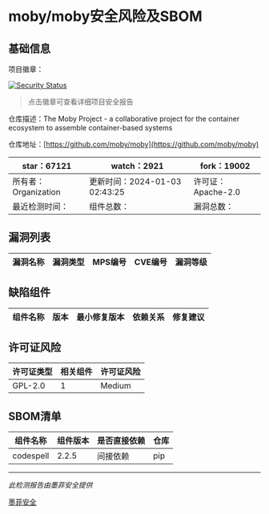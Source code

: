# moby/moby安全风险及SBOM

## 基础信息

项目徽章：

[![Security Status](https://www.murphysec.com/platform3/v31/badge/1742266700166868992.svg)](https://www.murphysec.com/console/report/1694049969034915840/1742266700166868992)

> 点击徽章可查看详细项目安全报告

仓库描述：The Moby Project - a collaborative project for the container ecosystem to assemble container-based systems

仓库地址：[https://github.com/moby/moby](https://github.com/moby/moby)

| star：67121 | watch：2921 | fork：19002 |
| ----------- | -------------- | ------------ |
| 所有者：Organization | 更新时间：2024-01-03 02:43:25 | 许可证：Apache-2.0 |
| 最近检测时间： | 组件总数： | 漏洞总数： |




## 漏洞列表

| 漏洞名称 | 漏洞类型 | MPS编号 | CVE编号 | 漏洞等级 |
| ------- | ------ | ------- | ------ | ----- |





## 缺陷组件

| 组件名称 | 版本 | 最小修复版本 | 依赖关系 | 修复建议 |
| -------- | ---- | ------------ | -------- | -------- |





## 许可证风险

| 许可证类型 | 相关组件 | 许可证风险 |
| ---------- | -------- | ---------- |
|GPL-2.0|1|Medium|




## SBOM清单

| 组件名称 | 组件版本 | 是否直接依赖 | 仓库 |
| -------- | -------- | ------------ | ---- |
|codespell|2.2.5|间接依赖|pip|


------

*此检测报告由墨菲安全提供*

[墨菲安全](www.murphysec.com)